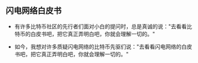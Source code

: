 ## 闪电网络白皮书

* 有许多比特币社区的先行者们面对小白的提问时，总是真诚的说："去看看比特币的白皮书吧，把它真正弄明白吧，你就会理解一切的。"

* 如今，我想对许多质疑闪电网络的比特币先驱们说："去看看闪电网络的白皮书吧，把它真正弄明白吧，你就会理解一切的。"
